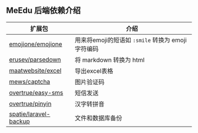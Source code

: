 ## MeEdu 后端依赖介绍

| 扩展包 | 介绍 |
| --- | --- |
| [emojione/emojione](https://github.com/emojione/emojione) | 用来将emoji的短语如 `:smile` 转换为 emoji 字符编码 |
| [erusev/parsedown](https://github.com/erusev/parsedown) | 将 markdown 转换为 html |
| [maatwebsite/excel](https://github.com/maatwebsite/excel) | 导出excel表格 |
| [mews/captcha](https://github.com/mews/captcha) | 图片验证码 |
| [overtrue/easy-sms](https://github.com/overtrue/easy-sms) | 短信发送 |
| [overtrue/pinyin](https://github.com/overtrue/pinyin) | 汉字转拼音 |
| [spatie/laravel-backup](https://github.com/spatie/laravel-backup) | 文件和数据库备份 |
